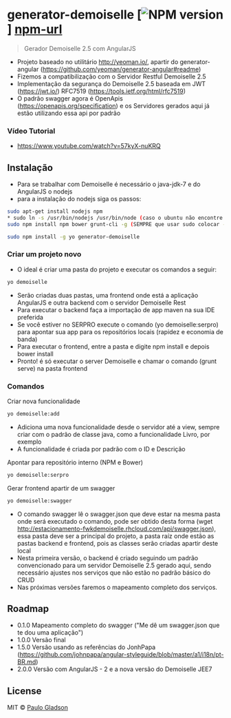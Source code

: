 # generator-demoiselle [![NPM version][npm-image]] [npm-url]
> Gerador Demoiselle 2.5 com AngularJS

- Projeto baseado no utilitário http://yeoman.io/, apartir do generator-angular (https://github.com/yeoman/generator-angular#readme)
- Fizemos a compatibilização com o Servidor Restful Demoiselle 2.5
- Implementação da segurança do Demoiselle 2.5 baseada em JWT (https://jwt.io/) RFC7519 (https://tools.ietf.org/html/rfc7519)
- O padrão swagger agora é OpenApis (https://openapis.org/specification) e os Servidores gerados aqui já estão utilizando essa api por padrão

### Vídeo Tutorial
- https://www.youtube.com/watch?v=57kyX-nuKRQ

## Instalação

- Para se trabalhar com Demoiselle é necessário o java-jdk-7 e do AngularJS o nodejs
- para a instalação do nodejs siga os passos:
```bash
sudo apt-get install nodejs npm
* sudo ln -s /usr/bin/nodejs /usr/bin/node (caso o ubuntu não encontre o nodejs)
sudo npm install npm bower grunt-cli -g (SEMPRE que usar sudo colocar -g(global))
```

```bash
sudo npm install -g yo generator-demoiselle
```

### Criar um projeto novo
- O ideal é criar uma pasta do projeto e executar os comandos a seguir:
```bash
yo demoiselle
```
- Serão criadas duas pastas, uma frontend onde está a aplicação AngularJS e outra backend com o servidor Demoiselle Rest
- Para executar o backend faça a importação de app maven na sua IDE preferida
- Se você estiver no SERPRO execute o comando (yo demoiselle:serpro) para apontar sua app para os repositórios locais (rapidez e economia de banda)
- Para executar o frontend, entre a pasta e digite npm install e depois bower install
- Pronto! é só executar o server Demoiselle e chamar o comando (grunt serve) na pasta frontend

### Comandos
Criar nova funcionalidade
```bash
yo demoiselle:add
```
- Adiciona uma nova funcionalidade desde o servidor até a view, sempre criar com o padrão de classe java, como a funcionalidade Livro, por exemplo
- A funcionalidade é criada por padrão com o ID e Descrição

Apontar para repositório interno (NPM e Bower)
```bash
yo demoiselle:serpro
```

Gerar frontend apartir de um swagger
```bash
yo demoiselle:swagger
```
- O comando swagger lê o swagger.json que deve estar na mesma pasta onde será executado o comando, pode ser obtido desta forma (wget http://estacionamento-fwkdemoiselle.rhcloud.com/api/swagger.json), essa pasta deve ser a principal do projeto, a pasta raíz onde estão as pastas backend e frontend, pois as classes serão criadas apartir deste local
- Nesta primeira versão, o backend é criado seguindo um padrão convencionado para um servidor Demoiselle 2.5 gerado aqui, sendo necessário ajustes nos serviços que não estão no padrão básico do CRUD
- Nas próximas versões faremos o mapeamento completo dos serviços.

## Roadmap

- 0.1.0 Mapeamento completo do swagger ("Me dê um swagger.json que te dou uma aplicação")
- 1.0.0 Versão final
- 1.5.0 Versão usando as referências do JonhPapa (https://github.com/johnpapa/angular-styleguide/blob/master/a1/i18n/pt-BR.md)
- 2.0.0 Versão com AngularJS - 2 e a nova versão do Demoiselle JEE7


## License

MIT © [Paulo Gladson](https://www.frameworkdemoiselle.gov.br/)

[npm-image]: https://badge.fury.io/js/generator-demoiselle.svg
[npm-url]: https://npmjs.org/package/generator-demoiselle
